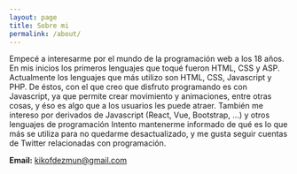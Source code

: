 ```yaml
---
layout: page
title: Sobre mi
permalink: /about/
---
```


Empecé a interesarme por el mundo de la programación web a los 18 años. En mis inicios los primeros lenguajes que toqué fueron HTML, CSS y ASP. Actualmente los lenguajes que más utilizo son HTML, CSS, Javascript y PHP. De éstos, con el que creo que disfruto programando es con Javascript, ya que permite crear movimiento y animaciones, entre otras cosas, y éso es algo que a los usuarios les puede atraer. También me intereso por derivados de Javascript (React, Vue, Bootstrap, ...) y otros lenguajes de programación Intento mantenerme informado de qué es lo que más se utiliza para no quedarme desactualizado, y me gusta seguir cuentas de Twitter relacionadas con programación.

__Email:__ [kikofdezmun@gmail.com](mailto:kikofdezmun@gmail.com)

